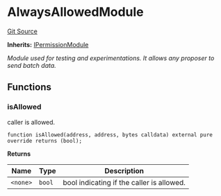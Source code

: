 # AlwaysAllowedModule
[Git Source](https://github.com/SyndicateProtocol/syndicate-appchains/blob/7027a63d41514909f85c2d3245a5d979fd2c367a/src/sequencing-modules/AlwaysAllowedModule.sol)

**Inherits:**
[IPermissionModule](/src/interfaces/IPermissionModule.sol/interface.IPermissionModule.md)

*Module used for testing and experimentations. It allows any proposer to send batch data.*


## Functions
### isAllowed

caller is allowed.


```solidity
function isAllowed(address, address, bytes calldata) external pure override returns (bool);
```
**Returns**

|Name|Type|Description|
|----|----|-----------|
|`<none>`|`bool`|bool indicating if the caller is allowed.|



